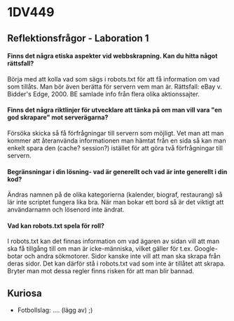 # 1DV449
## Reflektionsfrågor - Laboration 1

#### Finns det några etiska aspekter vid webbskrapning. Kan du hitta något rättsfall?
Börja med att kolla vad som sägs i robots.txt för att få information om vad som tillåts.
Man bör även berätta för servern vem man är.
Rättsfall: eBay v. Bidder's Edge, 2000. BE samlade info från flera olika aktionssajter.

#### Finns det några riktlinjer för utvecklare att tänka på om man vill vara "en god skrapare" mot serverägarna?
Försöka skicka så få förfrågningar till servern som möjligt. Vet man att man kommer att återanvända informationen man hämtat från en sida så kan man enkelt spara den (cache? session?) istället för att göra två förfrågningar till servern.

#### Begränsningar i din lösning- vad är generellt och vad är inte generellt i din kod?
Ändras namnen på de olika kategorierna (kalender, biograf, restaurang) så lär inte scriptet fungera lika bra. När man bokar ett bord så är det viktigt att användarnamn och lösenord inte ändrat.

#### Vad kan robots.txt spela för roll?
I robots.txt kan det finnas information om vad ägaren av sidan vill att man ska få tillgång till om man är icke-människa, vilket gäller för t.ex. Google-botar och andra sökmotorer. Sidor kanske inte vill att man ska skrapa från deras sidor. Det kan därför stå i robots.txt vad som inte är tillåtet att skrapa. Bryter man mot dessa regler finns risken för att man blir bannad.

## Kuriosa
* Fotbollslag: .... (lägg av) ;)

